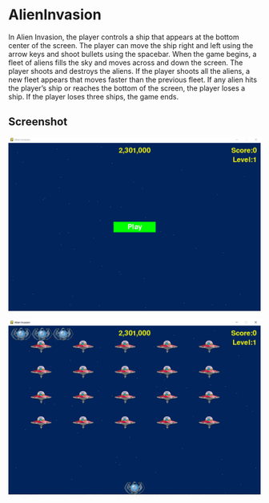 # AlienInvasion

In Alien Invasion, the player controls a ship that appears at
the bottom center of the screen. The player can move the ship
right and left using the arrow keys and shoot bullets using the
spacebar. When the game begins, a fleet of aliens fills the sky
and moves across and down the screen. The player shoots and
destroys the aliens. If the player shoots all the aliens, a new fleet
appears that moves faster than the previous fleet. If any alien hits
the player’s ship or reaches the bottom of the screen, the player
loses a ship. If the player loses three ships, the game ends.

## Screenshot

![Image of Menu](https://github.com/R0leeX/AlienInvasion/blob/master/menu.PNG)

![Image of GamePlay](https://github.com/R0leeX/AlienInvasion/blob/master/game.PNG)
